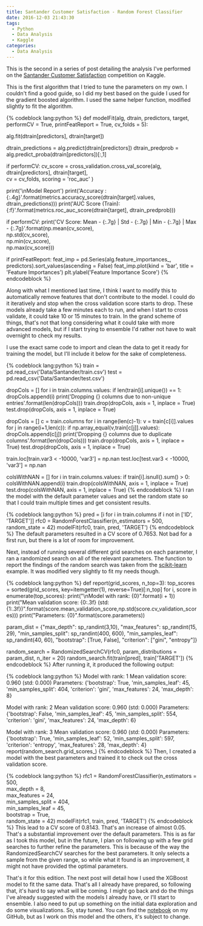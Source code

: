 ```yaml
---
title: Santander Customer Satisfaction - Random Forest Classifier
date: 2016-12-03 21:43:30
tags:
  - Python
  - Data Analysis
  - Kaggle
categories:
  - Data Analysis
---
```


This is the second in a series of post detailing the analysis I've performed on the [Santander Customer Satisfaction](https://www.kaggle.com/c/santander-customer-satisfaction) competition on Kaggle.

This is the first algorithm that I tried to tune the parameters on my own.  I couldn't find a good guide, so I did my best based on the guide I used for the gradient boosted algorithm.  I used the same helper function, modified slightly to fit the algorithm.

{% codeblock lang:python %}
def modelFit(alg, dtrain, predictors, target, performCV = True, printFeatReport = True, cv_folds = 5):

  alg.fit(dtrain[predictors], dtrain[target])

  dtrain_predictions = alg.predict(dtrain[predictors])
  dtrain_predprob = alg.predict_proba(dtrain[predictors])[:,1]

  if performCV:
      cv_score = cross_validation.cross_val_score(alg, dtrain[predictors], dtrain[target], \
                                                 cv = cv_folds, scoring = 'roc_auc' )

  print('\nModel Report')
  print('Accuracy : {:.4g}'.format(metrics.accuracy_score(dtrain[target].values, dtrain_predictions)))
  print('AUC Score (Train): {:f}'.format(metrics.roc_auc_score(dtrain[target], dtrain_predprob)))

  if performCV:
      print('CV Score: Mean - {:.7g} | Std - {:.7g} | Min - {:.7g} | Max - {:.7g}'.format(np.mean(cv_score),\
                                                                                          np.std(cv_score),\
                                                                                          np.min(cv_score),\
                                                                                          np.max(cv_score)))

  if printFeatReport:
      feat_imp = pd.Series(alg.feature_importances_, predictors).sort_values(ascending = False)
      feat_imp.plot(kind = 'bar', title = 'Feature Importances')
      plt.ylabel('Feature Importance Score')
{% endcodeblock %}

Along with what I mentioned last time, I think I want to modify this to automatically remove features that don't contribute to the model.  I could do it iteratively and stop when the cross validation score starts to drop.  These models already take a few minutes each to run, and when I start to cross validate, it could take 10 or 15 minutes to train.  In the grand scheme of things, that's not that long considering what it could take with more advanced models, but if I start trying to ensemble I'd rather not have to wait overnight to check my results.  

I use the exact same code to import and clean the data to get it ready for training the model, but I'll include it below for the sake of completeness.

{% codeblock lang:python %}
train = pd.read_csv('Data/Santander/train.csv')
test = pd.read_csv('Data/Santander/test.csv')

dropCols = []
for i in train.columns.values:
    if len(train[i].unique()) == 1:
        dropCols.append(i)
print('Dropping {} columns due to non-unique entries'.format(len(dropCols)))
train.drop(dropCols, axis = 1,  inplace = True)
test.drop(dropCols, axis = 1, inplace = True)

dropCols = []
c = train.columns
for i in range(len(c)-1):
    v = train[c[i]].values
    for j in range(i+1,len(c)):
        if np.array_equal(v,train[c[j]].values):
            dropCols.append(c[j])
print('Dropping {} columns due to duplicate columns'.format(len(dropCols)))
train.drop(dropCols, axis = 1,  inplace = True)
test.drop(dropCols, axis = 1, inplace = True)

train.loc[train.var3 < -10000, 'var3'] = np.nan
test.loc[test.var3 < -10000, 'var3'] = np.nan

colsWithNAN = []
for i in train.columns.values:
    if train[i].isnull().sum() > 0:
        colsWithNAN.append(i)
train.drop(colsWithNAN, axis = 1,  inplace = True)
test.drop(colsWithNAN, axis = 1, inplace = True)
{% endcodeblock %}
I ran the model with the default parameter values and set the random state so that I could train multiple times and get consistent results.

{% codeblock lang:python %}
pred = [i for i in train.columns if i not in ['ID', 'TARGET']]
rfc0 = RandomForestClassifier(n_estimators = 500, \
                              random_state = 42)
modelFit(rfc0, train, pred, 'TARGET')
{% endcodeblock %}
The default parameters resulted in a CV score of 0.7653.  Not bad for a first run, but there is a lot of room for improvement.

Next, instead of running several different grid searches on each parameter, I ran a randomized search on all of the relevant parameters.  The function to report the findings of the random search was taken from the [scikit-learn](http://scikit-learn.org/stable/auto_examples/model_selection/randomized_search.html) example.  It was modified very slightly to fit my needs though.

{% codeblock lang:python %}
def report(grid_scores, n_top=3):
    top_scores = sorted(grid_scores, key=itemgetter(1), reverse=True)[:n_top]
    for i, score in enumerate(top_scores):
        print("\nModel with rank: {0}".format(i + 1))
        print("Mean validation score: {0:.3f} (std: {1:.3f})".format(score.mean_validation_score,np.std(score.cv_validation_scores)))
        print("Parameters: {0}".format(score.parameters))


param_dist = {"max_depth": sp_randint(3,10),
              "max_features": sp_randint(15, 29),
              "min_samples_split": sp_randint(400, 600),
              "min_samples_leaf": sp_randint(40, 60),
              "bootstrap": [True, False],
              "criterion": ["gini", "entropy"]}

random_search = RandomizedSearchCV(rfc0, param_distributions = param_dist, n_iter = 20)
random_search.fit(train[pred], train['TARGET'])
{% endcodeblock %}
After running it, it produced the following output:

{% codeblock lang:python %}
Model with rank: 1
Mean validation score: 0.960 (std: 0.000)
Parameters: {'bootstrap': True, 'min_samples_leaf': 45, 'min_samples_split': 404, 'criterion': 'gini', 'max_features': 24, 'max_depth': 8}

Model with rank: 2
Mean validation score: 0.960 (std: 0.000)
Parameters: {'bootstrap': False, 'min_samples_leaf': 45, 'min_samples_split': 554, 'criterion': 'gini', 'max_features': 24, 'max_depth': 6}

Model with rank: 3
Mean validation score: 0.960 (std: 0.000)
Parameters: {'bootstrap': True, 'min_samples_leaf': 52, 'min_samples_split': 597, 'criterion': 'entropy', 'max_features': 28, 'max_depth': 4}
report(random_search.grid_scores_)
{% endcodeblock %}
Then, I created a model with the best parameters and trained it to check out the cross validation score.

{% codeblock lang:python %}
rfc1 = RandomForestClassifier(n_estimators = 500, \
                              max_depth = 8, \
                              max_features = 24, \
                              min_samples_split = 404, \
                              min_samples_leaf = 45, \
                              bootstrap = True, \
                              random_state = 42)
modelFit(rfc1, train, pred, 'TARGET')
{% endcodeblock %}
This lead to a CV score of 0.8143.  That's an increase of almost 0.05.  That's a substantial improvement over the default parameters.  This is as far as I took this model, but in the future, I plan on following up with a few grid searches to further refine the parameters.  This is because of the way the RandomizedSearchCV searches for the best parameters.  It only selects a sample from the given range, so while what it found is an improvement, it might not have provided the optimal parameters.

That's it for this edition.  The next post will detail how I used the XGBoost model to fit the same data.  That's all I already have prepared, so following that, it's hard to say what will be coming.  I might go back and do the things I've already suggested with the models I already have, or I'll start to ensemble.  I also need to put up something on the initial data exploration and do some visualizations.  So, stay tuned.  You can find the [notebook](https://github.com/SayWhat1/Santander-Customer-Satisfaction-Kaggle/blob/master/Santander%20Customer%20Satisfaction%20RandomForest.ipynb) on my GitHub, but as I work on this model and the others, it's subject to change.
